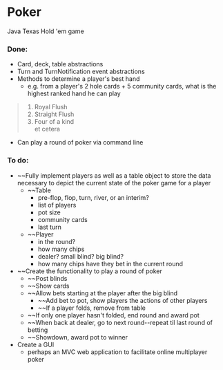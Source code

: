 # Poker
Java Texas Hold 'em game

### Done:
* Card, deck, table abstractions
* Turn and TurnNotification event abstractions
* Methods to determine a player's best hand 
  * e.g. from a player's 2 hole cards + 5 community cards, what is the highest ranked hand he can play
>1. Royal Flush 
>2. Straight Flush
>3. Four of a kind   
> et cetera

* Can play a round of poker via command line

### To do:
* ~~Fully implement players as well as a table object to store the data necessary to depict the current state of the poker game for a player
  * ~~Table
    * pre-flop, flop, turn, river, or an interim?
    * list of players
    * pot size
    * community cards
    * last turn
  * ~~Player
    * in the round?
    * how many chips
    * dealer? small blind? big blind?
    * how many chips have they bet in the current round
* ~~Create the functionality to play a round of poker
  * ~~Post blinds
  * ~~Show cards
  * ~~Allow bets starting at the player after the big blind
    * ~~Add bet to pot, show players the actions of other players
    * ~~If a player folds, remove from table
  * ~~If only one player hasn't folded, end round and award pot
  * ~~When back at dealer, go to next round--repeat til last round of betting
  * ~~Showdown, award pot to winner
* Create a GUI 
  * perhaps an MVC web application to facilitate online multiplayer poker

